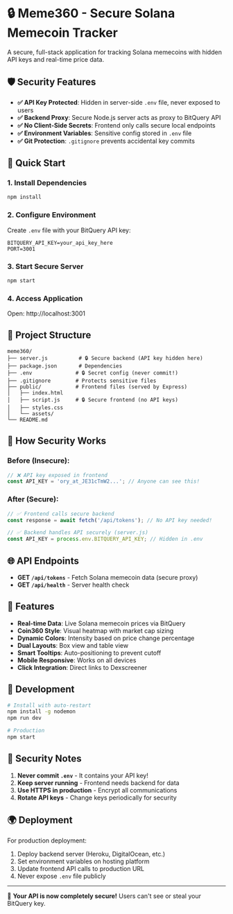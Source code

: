 # 🔒 Meme360 - Secure Solana Memecoin Tracker

A secure, full-stack application for tracking Solana memecoins with hidden API keys and real-time price data.

## 🛡️ Security Features

- **✅ API Key Protected**: Hidden in server-side `.env` file, never exposed to users
- **✅ Backend Proxy**: Secure Node.js server acts as proxy to BitQuery API
- **✅ No Client-Side Secrets**: Frontend only calls secure local endpoints
- **✅ Environment Variables**: Sensitive config stored in `.env` file
- **✅ Git Protection**: `.gitignore` prevents accidental key commits

## 🚀 Quick Start

### 1. Install Dependencies
```bash
npm install
```

### 2. Configure Environment
Create `.env` file with your BitQuery API key:
```
BITQUERY_API_KEY=your_api_key_here
PORT=3001
```

### 3. Start Secure Server
```bash
npm start
```

### 4. Access Application
Open: http://localhost:3001

## 📁 Project Structure

```
meme360/
├── server.js          # 🔒 Secure backend (API key hidden here)
├── package.json       # Dependencies
├── .env              # 🔒 Secret config (never commit!)
├── .gitignore        # Protects sensitive files
├── public/           # Frontend files (served by Express)
│   ├── index.html
│   ├── script.js     # 🔒 Secure frontend (no API keys)
│   ├── styles.css
│   └── assets/
└── README.md
```

## 🔐 How Security Works

### Before (Insecure):
```javascript
// ❌ API key exposed in frontend
const API_KEY = 'ory_at_JE31cTmW2...'; // Anyone can see this!
```

### After (Secure):
```javascript
// ✅ Frontend calls secure backend
const response = await fetch('/api/tokens'); // No API key needed!

// ✅ Backend handles API securely (server.js)
const API_KEY = process.env.BITQUERY_API_KEY; // Hidden in .env
```

## 🌐 API Endpoints

- **GET `/api/tokens`** - Fetch Solana memecoin data (secure proxy)
- **GET `/api/health`** - Server health check

## 🎯 Features

- **Real-time Data**: Live Solana memecoin prices via BitQuery
- **Coin360 Style**: Visual heatmap with market cap sizing
- **Dynamic Colors**: Intensity based on price change percentage
- **Dual Layouts**: Box view and table view
- **Smart Tooltips**: Auto-positioning to prevent cutoff
- **Mobile Responsive**: Works on all devices
- **Click Integration**: Direct links to Dexscreener

## 🔧 Development

```bash
# Install with auto-restart
npm install -g nodemon
npm run dev

# Production
npm start
```

## 🚨 Security Notes

1. **Never commit `.env`** - It contains your API key!
2. **Keep server running** - Frontend needs backend for data
3. **Use HTTPS in production** - Encrypt all communications
4. **Rotate API keys** - Change keys periodically for security

## 🌍 Deployment

For production deployment:
1. Deploy backend server (Heroku, DigitalOcean, etc.)
2. Set environment variables on hosting platform
3. Update frontend API calls to production URL
4. Never expose `.env` file publicly

---

🎉 **Your API is now completely secure!** Users can't see or steal your BitQuery key.